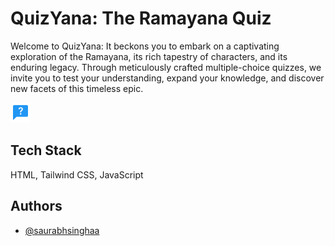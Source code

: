 
# QuizYana: The Ramayana Quiz

Welcome to QuizYana: It beckons you to embark on a captivating exploration of the Ramayana, its rich tapestry of characters, and its enduring legacy. Through meticulously crafted multiple-choice quizzes, we invite you to test your understanding, expand your knowledge, and discover new facets of this timeless epic.

![App Screenshot](./icon.png)
## Tech Stack

HTML, Tailwind CSS, JavaScript


## Authors

- [@saurabhsinghaa](https://www.github.com/saurabhsinghaa)

